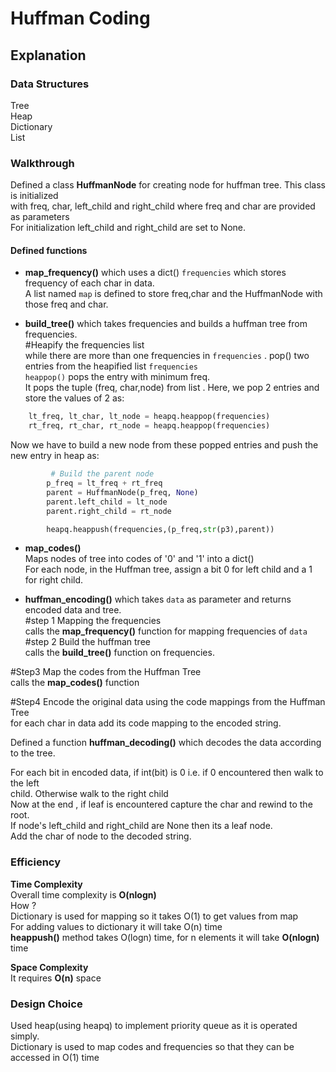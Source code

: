 # Huffman Coding  
## Explanation  
  

### Data Structures  
Tree  
Heap  
Dictionary  
List  


### Walkthrough  
  
Defined a class **HuffmanNode** for creating node for huffman tree. This class is initialized  
with freq, char, left_child and right_child where freq and char are provided as parameters  
For initialization left_child and right_child are set to None.  
  

  
#### Defined functions  
-  **map_frequency()** which uses a dict() `frequencies` which stores  
frequency of each char in data.  
  A list named `map` is defined to store freq,char and the HuffmanNode with those freq and char.  
    

- **build_tree()** which takes frequencies and builds a huffman tree from frequencies.  
#Heapify the frequencies list  
while there are more than one frequencies in `frequencies` .
pop() two entries from the heapified list `frequencies`   
`heappop()` pops the entry with minimum freq.  
It pops the tuple (freq, char,node) from list . 
Here, we pop 2 entries and store the values of 2 as:  
```python
    lt_freq, lt_char, lt_node = heapq.heappop(frequencies)
    rt_freq, rt_char, rt_node = heapq.heappop(frequencies)
```  
Now we have to build a new node from these popped entries and push the new entry in heap as:  
```python
         # Build the parent node
        p_freq = lt_freq + rt_freq
        parent = HuffmanNode(p_freq, None)
        parent.left_child = lt_node
        parent.right_child = rt_node

        heapq.heappush(frequencies,(p_freq,str(p3),parent))
```
  
- **map_codes()**  
Maps nodes of tree into codes of '0' and '1' into a dict()  
For each node, in the Huffman tree, assign a bit 0 for left child and a 1 for right child.   



- **huffman_encoding()** which takes `data` as parameter and returns  
encoded data and tree.  
#step 1 Mapping the frequencies  
calls the **map_frequency()** function for mapping frequencies of `data`  
#step 2 Build the huffman tree  
calls the **build_tree()** function on frequencies. 
  
#Step3 Map the codes from the Huffman Tree  
calls the **map_codes()** function  

#Step4 Encode the original data using the code mappings from the Huffman Tree  
for each char in data add its code mapping to the encoded string.  
  


Defined a function **huffman_decoding()** which decodes the data according to the tree.  
  
For each bit in encoded data, if int(bit) is 0 i.e. if 0 encountered then walk to the left  
child. Otherwise walk to the right child  
Now at the end , if leaf is encountered capture the char and rewind to the root.  
If node's left_child and right_child are None then its a leaf node.  
Add the char of node to the decoded string.  
  

  


### Efficiency  
**Time Complexity**  
Overall time complexity is **O(nlogn)**  
How ?  
Dictionary is used for mapping so it takes O(1) to get values from map  
For adding values to dictionary it will take O(n) time  
**heappush()** method takes O(logn) time, for n elements it will take **O(nlogn)** time  
  
**Space Complexity**  
It requires **O(n)** space  
  
  
### Design Choice  
Used heap(using heapq) to implement priority queue as it is operated simply.  
Dictionary is used to map codes and frequencies so that they can be accessed in O(1) time  
  
